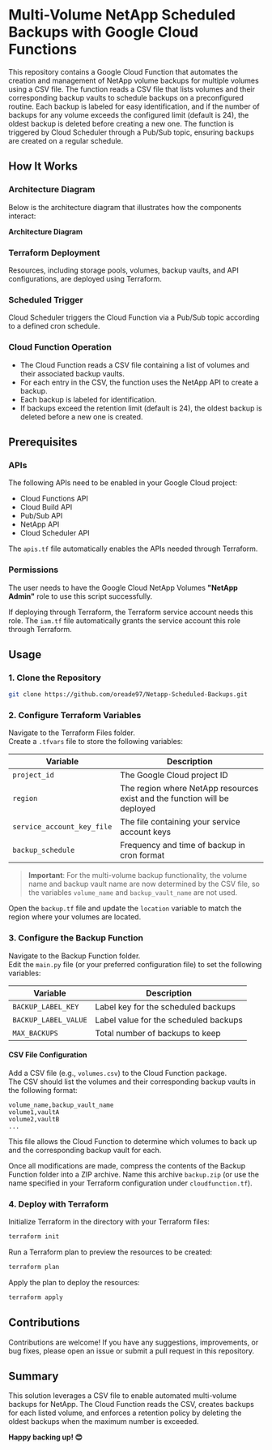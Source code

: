 # Multi-Volume NetApp Scheduled Backups with Google Cloud Functions

This repository contains a Google Cloud Function that automates the creation and management of NetApp volume backups for multiple volumes using a CSV file. The function reads a CSV file that lists volumes and their corresponding backup vaults to schedule backups on a preconfigured routine. Each backup is labeled for easy identification, and if the number of backups for any volume exceeds the configured limit (default is 24), the oldest backup is deleted before creating a new one. The function is triggered by Cloud Scheduler through a Pub/Sub topic, ensuring backups are created on a regular schedule.

## How It Works

### Architecture Diagram

Below is the architecture diagram that illustrates how the components interact:

**Architecture Diagram**

### Terraform Deployment

Resources, including storage pools, volumes, backup vaults, and API configurations, are deployed using Terraform.

### Scheduled Trigger

Cloud Scheduler triggers the Cloud Function via a Pub/Sub topic according to a defined cron schedule.

### Cloud Function Operation

- The Cloud Function reads a CSV file containing a list of volumes and their associated backup vaults.
- For each entry in the CSV, the function uses the NetApp API to create a backup.
- Each backup is labeled for identification.
- If backups exceed the retention limit (default is 24), the oldest backup is deleted before a new one is created.

## Prerequisites

### APIs

The following APIs need to be enabled in your Google Cloud project:

- Cloud Functions API
- Cloud Build API
- Pub/Sub API
- NetApp API
- Cloud Scheduler API

The `apis.tf` file automatically enables the APIs needed through Terraform.

### Permissions

The user needs to have the Google Cloud NetApp Volumes **"NetApp Admin"** role to use this script successfully.

If deploying through Terraform, the Terraform service account needs this role. The `iam.tf` file automatically grants the service account this role through Terraform.

## Usage

### 1. Clone the Repository

```bash
git clone https://github.com/oreade97/Netapp-Scheduled-Backups.git
```

### 2. Configure Terraform Variables

Navigate to the Terraform Files folder.  
Create a `.tfvars` file to store the following variables:

| Variable                | Description                                             |
|-------------------------|---------------------------------------------------------|
| `project_id`            | The Google Cloud project ID                             |
| `region`                | The region where NetApp resources exist and the function will be deployed |
| `service_account_key_file` | The file containing your service account keys      |
| `backup_schedule`       | Frequency and time of backup in cron format             |

> **Important**: For the multi-volume backup functionality, the volume name and backup vault name are now determined by the CSV file, so the variables `volume_name` and `backup_vault_name` are not used.

Open the `backup.tf` file and update the `location` variable to match the region where your volumes are located.

### 3. Configure the Backup Function

Navigate to the Backup Function folder.  
Edit the `main.py` file (or your preferred configuration file) to set the following variables:

| Variable           | Description                                 |
|--------------------|---------------------------------------------|
| `BACKUP_LABEL_KEY` | Label key for the scheduled backups         |
| `BACKUP_LABEL_VALUE` | Label value for the scheduled backups     |
| `MAX_BACKUPS`      | Total number of backups to keep             |

#### CSV File Configuration

Add a CSV file (e.g., `volumes.csv`) to the Cloud Function package.  
The CSV should list the volumes and their corresponding backup vaults in the following format:

```
volume_name,backup_vault_name
volume1,vaultA
volume2,vaultB
...
```

This file allows the Cloud Function to determine which volumes to back up and the corresponding backup vault for each.

Once all modifications are made, compress the contents of the Backup Function folder into a ZIP archive. Name this archive `backup.zip` (or use the name specified in your Terraform configuration under `cloudfunction.tf`).

### 4. Deploy with Terraform

Initialize Terraform in the directory with your Terraform files:

```bash
terraform init
```

Run a Terraform plan to preview the resources to be created:

```bash
terraform plan
```

Apply the plan to deploy the resources:

```bash
terraform apply
```

## Contributions

Contributions are welcome! If you have any suggestions, improvements, or bug fixes, please open an issue or submit a pull request in this repository.

## Summary

This solution leverages a CSV file to enable automated multi-volume backups for NetApp. The Cloud Function reads the CSV, creates backups for each listed volume, and enforces a retention policy by deleting the oldest backups when the maximum number is exceeded.

**Happy backing up! 😊**
